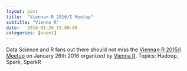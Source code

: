 ```yaml
---
layout: post
title:  "Vienna<-R 2016/I Meetup"
subtitle: "Vienna R"
date:   2016-01-26 19:00:00
categories: [event]
---
```


Data Science and R fans out there should not miss the [Vienna<-R 2015/I Meetup][meetup-event] on January 26th 2016 organized by [Vienna R][meetup]. Topics: Hadoop, Spark, SparkR

[meetup]: http://www.meetup.com/de-DE/ViennaR/
[meetup-event]: http://www.meetup.com/de-DE/ViennaR/events/226146730/
